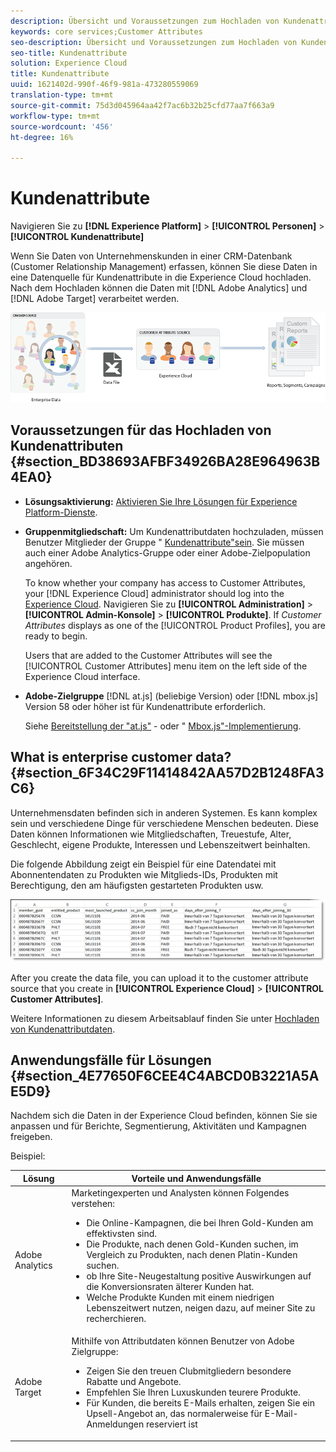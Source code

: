 ```yaml
---
description: Übersicht und Voraussetzungen zum Hochladen von Kundenattributen in die Experience Cloud.
keywords: core services;Customer Attributes
seo-description: Übersicht und Voraussetzungen zum Hochladen von Kundenattributen in die Experience Cloud.
seo-title: Kundenattribute
solution: Experience Cloud
title: Kundenattribute
uuid: 1621402d-990f-46f9-981a-473280559069
translation-type: tm+mt
source-git-commit: 75d3d045964aa42f7ac6b32b25cfd77aa7f663a9
workflow-type: tm+mt
source-wordcount: '456'
ht-degree: 16%

---
```



# Kundenattribute

Navigieren Sie zu **[!DNL Experience Platform]** > **[!UICONTROL Personen]** > **[!UICONTROL Kundenattribute]**

Wenn Sie Daten von Unternehmenskunden in einer CRM-Datenbank (Customer Relationship Management) erfassen, können Sie diese Daten in eine Datenquelle für Kundenattribute in die Experience Cloud hochladen. Nach dem Hochladen können die Daten mit [!DNL Adobe Analytics] und [!DNL Adobe Target] verarbeitet werden.

![](assets/custom_reports.png)

## Voraussetzungen für das Hochladen von Kundenattributen {#section_BD38693AFBF34926BA28E964963B4EA0}

* **Lösungsaktivierung:** [Aktivieren Sie Ihre Lösungen für Experience Platform-Dienste](../core-services/core-services.md#concept_07ED1D5C64234E77976E6D572E78FB9C).

* **Gruppenmitgliedschaft:** Um Kundenattributdaten hochzuladen, müssen Benutzer Mitglieder der Gruppe &quot; [Kundenattribute&quot;sein](../admin-getting-started/admin-getting-started.md#task_3295A85536BF48899A1AB40D207E77E9). Sie müssen auch einer Adobe Analytics-Gruppe oder einer Adobe-Zielpopulation angehören.

   To know whether your company has access to Customer Attributes, your [!DNL Experience Cloud] administrator should log into the [Experience Cloud](https://experience.adobe.com). Navigieren Sie zu **[!UICONTROL Administration]** > **[!UICONTROL Admin-Konsole]** > **[!UICONTROL Produkte]**. If *Customer Attributes* displays as one of the [!UICONTROL Product Profiles], you are ready to begin.

   Users that are added to the Customer Attributes will see the [!UICONTROL Customer Attributes] menu item on the left side of the Experience Cloud interface.

* **Adobe-Zielgruppe** [!DNL at.js] (beliebige Version) oder [!DNL mbox.js] Version 58 oder höher ist für Kundenattribute erforderlich.

   Siehe [Bereitstellung der &quot;at.js&quot;](https://docs.adobe.com/content/help/en/target/using/implement-target/client-side/deploy-at-js/how-to-deployatjs.html) - oder &quot; [Mbox.js&quot;-Implementierung](https://docs.adobe.com/content/help/de-DE/target/using/implement-target/client-side/mbox-implement/mbox-download.html).

## What is enterprise customer data? {#section_6F34C29F11414842AA57D2B1248FA3C6}

Unternehmensdaten befinden sich in anderen Systemen. Es kann komplex sein und verschiedene Dinge für verschiedene Menschen bedeuten. Diese Daten können Informationen wie Mitgliedschaften, Treuestufe, Alter, Geschlecht, eigene Produkte, Interessen und Lebenszeitwert beinhalten.

Die folgende Abbildung zeigt ein Beispiel für eine Datendatei mit Abonnentendaten zu Produkten wie Mitglieds-IDs, Produkten mit Berechtigung, den am häufigsten gestarteten Produkten usw.

![](assets/01_crs_usecase.png)

After you create the data file, you can upload it to the customer attribute source that you create in **[!UICONTROL Experience Cloud]** > **[!UICONTROL Customer Attributes]**.

Weitere Informationen zu diesem Arbeitsablauf finden Sie unter [Hochladen von Kundenattributdaten](../attributes/t-crs-usecase.md#task_BCC327B2A0EF4A1BBB2934013AB92B78).

## Anwendungsfälle für Lösungen {#section_4E77650F6CEE4C4ABCD0B3221A5AE5D9}

Nachdem sich die Daten in der Experience Cloud befinden, können Sie sie anpassen und für Berichte, Segmentierung, Aktivitäten und Kampagnen freigeben.

Beispiel:

| Lösung | Vorteile und Anwendungsfälle |
|--- |--- |
| Adobe Analytics | Marketingexperten und Analysten können Folgendes verstehen:<ul><li>Die Online-Kampagnen, die bei Ihren Gold-Kunden am effektivsten sind.</li><li>Die Produkte, nach denen Gold-Kunden suchen, im Vergleich zu Produkten, nach denen Platin-Kunden suchen.</li><li>ob Ihre Site-Neugestaltung positive Auswirkungen auf die Konversionsraten älterer Kunden hat.</li><li>Welche Produkte Kunden mit einem niedrigen Lebenszeitwert nutzen, neigen dazu, auf meiner Site zu recherchieren.</li></ul> |
| Adobe Target | Mithilfe von Attributdaten können Benutzer von Adobe Zielgruppe:<ul><li>Zeigen Sie den treuen Clubmitgliedern besondere Rabatte und Angebote.</li><li>Empfehlen Sie Ihren Luxuskunden teurere Produkte.</li><li>Für Kunden, die bereits E-Mails erhalten, zeigen Sie ein Upsell-Angebot an, das normalerweise für E-Mail-Anmeldungen reserviert ist</li></ul> |
